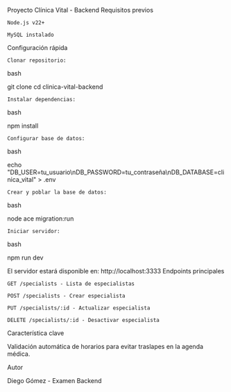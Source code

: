 Proyecto Clínica Vital - Backend
Requisitos previos

    Node.js v22+

    MySQL instalado

Configuración rápida

    Clonar repositorio:

bash

git clone <repo-url>
cd clinica-vital-backend

    Instalar dependencias:

bash

npm install

    Configurar base de datos:

bash

echo "DB_USER=tu_usuario\nDB_PASSWORD=tu_contraseña\nDB_DATABASE=clinica_vital" > .env

    Crear y poblar la base de datos:

bash

node ace migration:run

    Iniciar servidor:

bash

npm run dev

El servidor estará disponible en: http://localhost:3333
Endpoints principales

    GET /specialists - Lista de especialistas

    POST /specialists - Crear especialista

    PUT /specialists/:id - Actualizar especialista

    DELETE /specialists/:id - Desactivar especialista

Característica clave

Validación automática de horarios para evitar traslapes en la agenda médica.

Autor

Diego Gómez - Examen Backend

